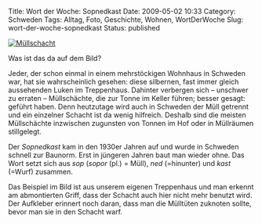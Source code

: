 Title: Wort der Woche: Sopnedkast
Date: 2009-05-02 10:33
Category: Schweden
Tags: Alltag, Foto, Geschichte, Wohnen, WortDerWoche
Slug: wort-der-woche-sopnedkast
Status: published

[![Müllschacht](/pic/sopinkast_s.jpg "Müllschacht")](/pic/sopinkast.jpg)

Was ist das da auf dem Bild?

Jeder, der schon einmal in einem mehrstöckigen Wohnhaus in Schweden war,
hat sie wahrscheinlich gesehen: diese silbernen, fast immer gleich
aussehenden Luken im Treppenhaus. Dahinter verbergen sich – unschwer zu
erraten – Müllschächte, die zur Tonne im Keller führen; besser gesagt:
geführt haben. Denn heutzutage wird auch in Schweden der Müll getrennt
und ein einzelner Schacht ist da wenig hilfreich. Deshalb sind die
meisten Müllschächte inzwischen zugunsten von Tonnen im Hof oder in
Müllräumen stillgelegt.

Der *Sopnedkast* kam in den 1930er Jahren auf und wurde in Schweden
schnell zur Baunorm. Erst in jüngeren Jahren baut man wieder ohne. Das
Wort setzt sich aus *sop* (*sopor* (pl.) = Müll), *ned* (=hinunter) und
*kast* (=Wurf) zusammen.

Das Beispiel im Bild ist aus unserem eigenen Treppenhaus und man erkennt
am abmontierten Griff, dass der Schacht auch hier nicht mehr benutzt
wird. Der Aufkleber erinnert noch daran, dass man die Mülltüten zuknoten
sollte, bevor man sie in den Schacht warf.

